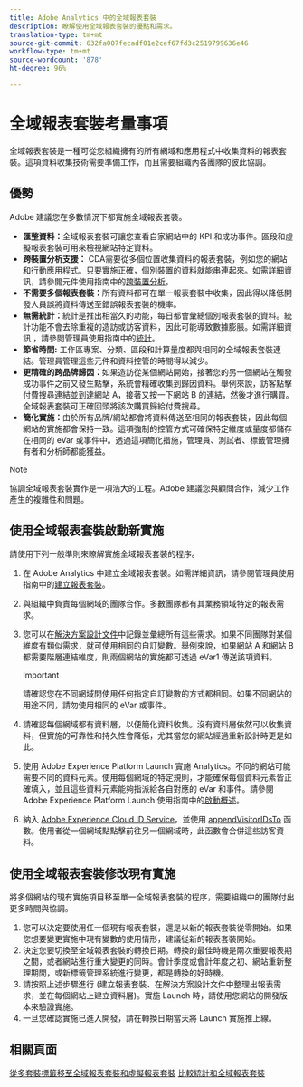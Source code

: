 ```yaml
---
title: Adobe Analytics 中的全域報表套裝
description: 瞭解使用全域報表套裝的優點和需求。
translation-type: tm+mt
source-git-commit: 632fa007fecadf01e2cef67fd3c2519799636e46
workflow-type: tm+mt
source-wordcount: '878'
ht-degree: 96%

---
```



# 全域報表套裝考量事項

全域報表套裝是一種可從您組織擁有的所有網域和應用程式中收集資料的報表套裝。這項資料收集技術需要準備工作，而且需要組織內各團隊的彼此協調。

## 優勢

Adobe 建議您在多數情況下都實施全域報表套裝。

* **匯整資料：**&#x200B;全域報表套裝可讓您查看自家網站中的 KPI 和成功事件。區段和虛擬報表套裝可用來檢視網站特定資料。
* **跨裝置分析支援：** CDA需要從多個位置收集資料的報表套裝，例如您的網站和行動應用程式。只要實施正確，個別裝置的資料就能串連起來。如需詳細資訊，請參閱元件使用指南中的[跨裝置分析](../../components/cda/overview.md)。
* **不需要多個報表套裝：**&#x200B;所有資料都可在單一報表套裝中收集，因此得以降低開發人員誤將資料傳送至錯誤報表套裝的機率。
* **無需統計：**&#x200B;統計是推出相當久的功能，每日都會彙總個別報表套裝的資料。統計功能不會去除重複的造訪或訪客資料，因此可能導致數據膨脹。如需詳細資訊 ，請參閱管理員使用指南中的[統計](../../admin/c-manage-report-suites/rollup-report-suite.md)。
* **節省時間:** 工作區專案、分類、區段和計算量度都與相同的全域報表套裝連結。管理員管理這些元件和資料控管的時間得以減少。
* **更精確的跨品牌歸因：**&#x200B;如果造訪從某個網站開始，接著您的另一個網站在觸發成功事件之前又發生點擊，系統會精確收集到歸因資料。舉例來說，訪客點擊付費搜尋連結並到達網站 A，接著又按一下網站 B 的連結，然後才進行購買。全域報表套裝可正確回頭將該次購買歸給付費搜尋。
* **簡化實施：**&#x200B;由於所有品牌/網站都會將資料傳送至相同的報表套裝，因此每個網站的實施都會保持一致。這項強制的控管方式可確保特定維度或量度都儲存在相同的 eVar 或事件中。透過這項簡化措施，管理員、測試者、標籤管理擁有者和分析師都能獲益。

>[!NOTE]
>
> 協調全域報表套裝實作是一項浩大的工程。Adobe 建議您與顧問合作，減少工作產生的複雜性和問題。

## 使用全域報表套裝啟動新實施

請使用下列一般準則來瞭解實施全域報表套裝的程序。

1. 在 Adobe Analytics 中建立全域報表套裝。如需詳細資訊，請參閱管理員使用指南中的[建立報表套裝](/help/admin/c-manage-report-suites/c-new-report-suite/t-create-a-report-suite.md)。
1. 與組織中負責每個網域的團隊合作。多數團隊都有其業務領域特定的報表需求。
1. 您可以在[解決方案設計文件](solution-design.md)中記錄並彙總所有這些需求。如果不同團隊對某個維度有類似需求，就可使用相同的自訂變數。舉例來說，如果網站 A 和網站 B 都需要階層連結維度，則兩個網站的實施都可透過 eVar1 傳送該項資料。

   >[!IMPORTANT]
   >
   > 請確認您在不同網域間使用任何指定自訂變數的方式都相同。如果不同網站的用途不同，請勿使用相同的 eVar 或事件。
1. 請確認每個網域都有資料層，以便簡化資料收集。沒有資料層依然可以收集資料，但實施的可靠性和持久性會降低，尤其當您的網站經過重新設計時更是如此。
1. 使用 Adobe Experience Platform Launch 實施 Analytics。不同的網站可能需要不同的資料元素。使用每個網域的特定規則，才能確保每個資料元素皆正確填入，並且這些資料元素能夠指派給各自對應的 eVar 和事件。請參閱 Adobe Experience Platform Launch 使用指南中的[啟動概述](https://docs.adobe.com/content/help/zh-Hant/launch/using/overview.html)。
1. 納入 [Adobe Experience Cloud ID Service](https://docs.adobe.com/content/help/zh-Hant/id-service/using/home.html)，並使用 [appendVisitorIDsTo](https://docs.adobe.com/content/help/zh-Hant/id-service/using/id-service-api/methods/appendvisitorid.html) 函數。使用者從一個網域點點擊前往另一個網域時，此函數會合併這些訪客資料。

## 使用全域報表套裝修改現有實施

將多個網站的現有實施項目移至單一全域報表套裝的程序，需要組織中的團隊付出更多時間與協調。

1. 您可以決定要使用任一個現有報表套裝，還是以新的報表套裝從零開始。如果您想要變更實施中現有變數的使用情形，建議從新的報表套裝開始。
2. 決定您要切換至全域報表套裝的轉換日期。轉換的最佳時機是兩次重要報表期之間，或者網站進行重大變更的同時。會計季度或會計年度之初、網站重新整理期間，或新標籤管理系統進行變更，都是轉換的好時機。
3. 請按照上述步驟進行 (建立報表套裝、在解決方案設計文件中整理出報表需求，並在每個網站上建立資料層)。實施 Launch 時，請使用您網站的開發版本來驗證實施。
4. 一旦您確認實施已進入開發，請在轉換日期當天將 Launch 實施推上線。

## 相關頁面

[從多套裝標籤移至全域報表套裝和虛擬報表套裝](../../components/vrs/vrs-considerations.md)
[比較統計和全域報表套裝](../../admin/c-manage-report-suites/rollup-report-suite.md)
